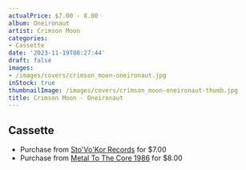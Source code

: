 ```yaml
---
actualPrice: $7.00 - 8.00
album: Oneironaut
artist: Crimson Moon
categories:
- Cassette
date: '2023-11-19T08:27:44'
draft: false
images:
- /images/covers/crimson_moon-oneironaut.jpg
inStock: true
thumbnailImage: /images/covers/crimson_moon-oneironaut-thumb.jpg
title: Crimson Moon - Oneironaut
---
```


## Cassette
* Purchase from [Sto'Vo'Kor Records](https://stovokor-records.com/products/crimson-moon-oneironaut) for $7.00
* Purchase from [Metal To The Core 1986](https://metaltothecore1986.com/shop/crimson-moon-oneironaut-cassette/) for $8.00
